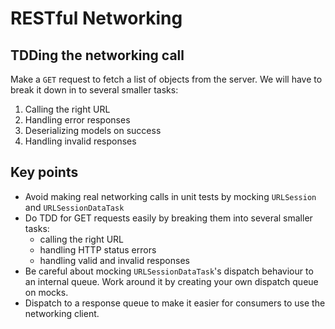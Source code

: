 # RESTful Networking 

## TDDing the networking call
Make a `GET` request to fetch a list of objects from the server. We will have to break it down in to several smaller tasks:
1. Calling the right URL
2. Handling error responses
3. Deserializing models on success
4. Handling invalid responses

## Key points
- Avoid making real networking calls in unit tests by mocking `URLSession` and `URLSessionDataTask`
- Do TDD for GET requests easily by breaking them into several smaller tasks:
    - calling the right URL
    - handling HTTP status errors
    - handling valid and invalid responses
- Be careful about mocking `URLSessionDataTask`'s dispatch behaviour to an internal queue. Work around it by creating your own dispatch queue on mocks.
- Dispatch to a response queue to make it easier for consumers to use the networking client.
